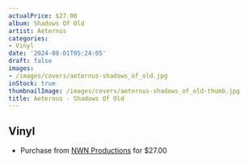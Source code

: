 ```yaml
---
actualPrice: $27.00
album: Shadows Of Old
artist: Aeternus
categories:
- Vinyl
date: '2024-08-01T05:24:05'
draft: false
images:
- /images/covers/aeternus-shadows_of_old.jpg
inStock: true
thumbnailImage: /images/covers/aeternus-shadows_of_old-thumb.jpg
title: Aeternus - Shadows Of Old
---
```


## Vinyl
* Purchase from [NWN Productions](http://shop.nwnprod.com/index.php?route=product/product&path=75&product_id=52796&sort=pd.name&order=ASC) for $27.00
